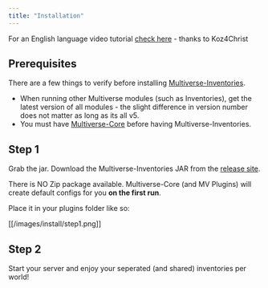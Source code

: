```yaml
---
title: "Installation"
---
```


For an English language video tutorial [check here](https://www.youtube.com/watch?v=PaUCL_bagXE) - thanks to Koz4Christ

## Prerequisites
There are a few things to verify before installing [Multiverse-Inventories](https://dev.bukkit.org/projects/multiverse-inventories).
* When running other Multiverse modules (such as Inventories), get the latest version of all modules - the slight difference in version number does not matter as long as its all v5.
* You must have [Multiverse-Core](https://dev.bukkit.org/projects/multiverse-core) before having Multiverse-Inventories.

## Step 1
Grab the jar.
Download the Multiverse-Inventories JAR from the [release site](http://dev.bukkit.org/projects/multiverse-inventories/files/).

There is NO Zip package available. Multiverse-Core (and MV Plugins) will create default configs for you __on the first run__.


Place it in your plugins folder like so:

[[/images/install/step1.png]]

## Step 2
Start your server and enjoy your seperated (and shared) inventories per world!
